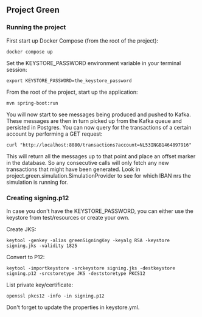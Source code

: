 ## Project Green

### Running the project
First start up Docker Compose (from the root of the project):
```
docker compose up
```

Set the KEYSTORE_PASSWORD environment variable in your terminal session:
```
export KEYSTORE_PASSWORD=the_keystore_password
```

From the root of the project, start up the application:
```
mvn spring-boot:run
```

You will now start to see messages being produced and pushed to Kafka. These messages are then in turn picked up from
the Kafka queue and persisted in Postgres. You can now query for the transactions of a certain account by performing
a GET request:
```
curl "http://localhost:8080/transactions?account=NL53INGB1464897916"
```
This will return all the messages up to that point and place an offset marker in the database. So any consecutive calls
will only fetch any new transactions that might have been generated. Look in project.green.simulation.SimulationProvider
to see for which IBAN nrs the simulation is running for.

### Creating signing.p12
In case you don't have the KEYSTORE_PASSWORD, you can either use the keystore from test/resources or create your own.

Create JKS:
```
keytool -genkey -alias greenSigningKey -keyalg RSA -keystore signing.jks -validity 1825
```

Convert to P12:
```
keytool -importkeystore -srckeystore signing.jks -destkeystore signing.p12 -srcstoretype JKS -deststoretype PKCS12
```

List private key/certificate:
```
openssl pkcs12 -info -in signing.p12
```

Don't forget to update the properties in keystore.yml. 
